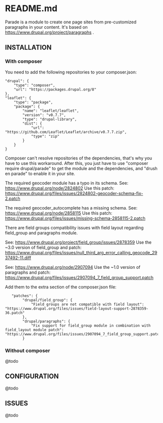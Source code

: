 # README.md

Parade is a module to create one page sites from pre-customized paragraphs in your content.
It's based on https://www.drupal.org/project/paragraphs .

## INSTALLATION
### With composer
You need to add the following repositories to your composer.json:

    "drupal": {
        "type": "composer",
        "url": "https://packages.drupal.org/8"
    },
    "leaflet": {
        "type": "package",
        "package": {
            "name": "leaflet/leaflet",
            "version": "v0.7.7",
            "type": "drupal-library",
            "dist": {
                "url": "https://github.com/Leaflet/Leaflet/archive/v0.7.7.zip",
                "type": "zip"
            }
        }
    }

Composer can't resolve repositories of the dependencies, that's why you have to
use this workaround. After this, you just have to use "composer require
drupal/parade" to get the module and the dependencies, and "drush en parade" to
enable it in your site.

The required geocoder module has a typo in its schema.
See: https://www.drupal.org/node/2824802
Use this patch:
https://www.drupal.org/files/issues/2824802-geocoder-schema-fix-2.patch

The required geocoder_autocomplete has a missing schema.
See: https://www.drupal.org/node/2858115
Use this patch:
https://www.drupal.org/files/issues/missing-schema-2858115-2.patch

There are field groups compatibility issues with field layout regarding
field_group and paragraphs module.

See: https://www.drupal.org/project/field_group/issues/2878359
Use the ~3.0 version of field_group and patch:
https://www.drupal.org/files/issues/null_third_arg_error_calling_geocode_2937492-11.diff

See: https://www.drupal.org/node/2907094
Use the ~1.0 version of paragraphs and patch:
https://www.drupal.org/files/issues/2907094_7_field_group_support.patch

Add them to the extra section of the composer.json file:

       "patches": {
            "drupal/field_group": {
                "Field groups are not compatible with field layout": "https://www.drupal.org/files/issues/field-layout-support-2878359-36.patch"
            },
            "drupal/paragraphs": {
                "Fix support for field_group module in combination with field_layout module patch": "https://www.drupal.org/files/issues/2907094_7_field_group_support.patch"
            }

### Without composer
@todo


## CONFIGURATION

@todo

## ISSUES

@todo
